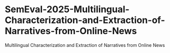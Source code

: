 # SemEval-2025-Multilingual-Characterization-and-Extraction-of-Narratives-from-Online-News
Multilingual Characterization and Extraction of Narratives from Online News 
